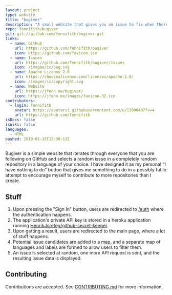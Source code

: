 ```yaml
---
layout: project
type: website
title: "bugiver"
description: "A small website that gives you an issue to fix when there is nothing to do."
repo: fennifith/bugiver
git: git://github.com/fennifith/bugiver.git
links:
  - name: GitHub
    url: https://github.com/fennifith/bugiver
    icon: https://github.com/favicon.ico
  - name: Issues
    url: https://github.com/fennifith/bugiver/issues
    icon: /images/ic/bug.svg
  - name: Apache License 2.0
    url: https://choosealicense.com/licenses/apache-2.0/
    icon: /images/ic/copyright.svg
  - name: Website
    url: https://jfenn.me/bugiver/
    icon: https://jfenn.me/images/favicon-32.ico
contributors:
  - login: fennifith
    avatar: https://avatars1.githubusercontent.com/u/13000407?v=4
    url: https://github.com/fennifith
isDocs: false
isWiki: false
languages:
  - HTML
pushed: 2019-01-15T15:36:13Z
---
```


Bugiver is a simple website that iterates through everyone that you are following on GitHub and selects a random issue in a completely random repository in a language of your choice. I have designed it as my personal "I have nothing to do" button that gives me something to do in a possibly futile attempt to encourage myself to contribute to more repositories than I create.

## Stuff

1. Upon pressing the "Sign In" button, users are redirected to [/auth](./auth/index.html) where the authentication happens.
2. The application's private API key is stored in a heroku application running [HenrikJoreteg/github-secret-keeper](https://github.com/HenrikJoreteg/github-secret-keeper).
3. Upon getting a result, users are redirected to the main page, where a lot of stuff happens.
4. Potential issue candidates are added to a map, and a separate map of languages and labels are formed to allow users to filter them.
5. An issue is selected at random, one more API request is sent, and the resulting issue data is displayed.

## Contributing

Contributions are accepted. See [CONTRIBUTING.md](https://github.com/fennifith/bugiver/blob/master/./.github/CONTRIBUTING.md) for more information.
